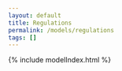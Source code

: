 ```yaml
---
layout: default
title: Regulations
permalink: /models/regulations
tags: []
---
```


{% include modelIndex.html %}
